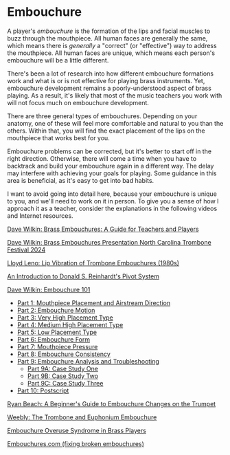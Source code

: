 # Embouchure 

A player's _embouchure_ is the formation of the lips and facial muscles to buzz through the mouthpiece. All human faces are generally the same, which means there is _generally_ a "correct" (or "effective") way to address the mouthpiece. All human faces are unique, which means each person's embouchure will be a little different. 

There's been a lot of research into how different embouchure formations work and what is or is not effective for playing brass instruments. Yet, embouchure development remains a poorly-understood aspect of brass playing. As a result, it's likely that most of the music teachers you work with will not focus much on embouchure development.

There are three general types of embouchures. Depending on your anatomy, one of these will feel more comfortable and natural to you than the others. Within that, you will find the exact placement of the lips on the mouthpiece that works best for you. 

Embouchure problems can be corrected, but it's better to start off in the right direction. Otherwise, there will come a time when you have to backtrack and build your embouchure again in a different way. The delay may interfere with achieving your goals for playing. Some guidance in this area is beneficial, as it's easy to get into bad habits. 

I want to avoid going into detail here, because your embouchure is unique to you, and we'll need to work on it in person. To give you a sense of how I approach it as a teacher, consider the explanations in the following videos and Internet resources. 

[Dave Wilkin: Brass Embouchures: A Guide for Teachers and Players](https://www.youtube.com/watch?v=lyxXOcHhYV4) 

[Dave Wilkin: Brass Embouchures Presentation North Carolina Trombone Festival 2024](https://www.youtube.com/watch?v=nBNRjyTULjE)

[Lloyd Leno: Lip Vibration of Trombone Embouchures (1980s)](https://wilktone.com/?p=241&cpage=1)

[An Introduction to Donald S. Reinhardt's Pivot System](https://www.trombone.org/articles/view.php?id=240)

[Dave Wilkin: Embouchure 101](https://wilktone.com/?page_id=6088)
- [Part 1: Mouthpiece Placement and Airstream Direction](https://wilktone.com/?page_id=5679)
- [Part 2: Embouchure Motion](https://wilktone.com/?page_id=5702) 
- [Part 3: Very High Placement Type](https://wilktone.com/?page_id=5723) 
- [Part 4: Medium High Placement Type](https://wilktone.com/?page_id=5728)  
- [Part 5: Low Placement Type](https://wilktone.com/?page_id=5730)
- [Part 6: Embouchure Form](https://wilktone.com/?page_id=5900)
- [Part 7: Mouthpiece Pressure](https://wilktone.com/?page_id=5963) 
- [Part 8: Embouchure Consistency](https://wilktone.com/?page_id=5966) 
- [Part 9: Embouchure Analysis and Troubleshooting](https://wilktone.com/?page_id=5828) 
  - [Part 9A: Case Study One](https://wilktone.com/?page_id=6035) 
  - [Part 9B: Case Study Two](https://wilktone.com/?page_id=6039)
  - [Part 9C: Case Study Three](https://wilktone.com/?page_id=6060) 
- [Part 10: Postscript](https://wilktone.com/?page_id=6069)

[Ryan Beach: A Beginner's Guide to Embouchure Changes on the Trumpet](https://www.youtube.com/watch?v=HJFLl2uplNM)

[Weebly: The Trombone and Euphonium Embouchure](https://brassembouchure.weebly.com/tromboneeuphonium.html)

[Embouchure Overuse Syndrome in Brass Players](https://iml.esm.rochester.edu/polyphonic-archive/article/embouchure-overuse-syndrome-in-brass-players/)

[Embouchures.com (fixing broken embouchures)](https://www.embouchures.com)

